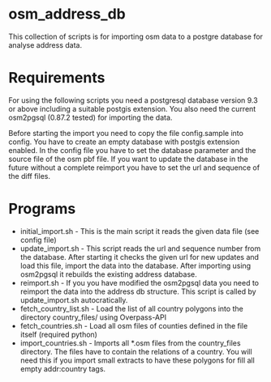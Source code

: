 osm_address_db
==============

This collection of scripts is for importing osm data to a postgre database for analyse address data.

Requirements
============
For using the following scripts you need a postgresql database version 9.3 or above including a suitable postgis extension. 
You also need the current osm2pgsql (0.87.2 tested) for importing the data.

Before starting the import you need to copy the file config.sample into config. You have to create an empty database with postgis extension enabled. In the config file you have to set the database parameter and the source file of the osm pbf file. If you want to update the database in the future without a complete reimport you have to set the url and sequence of the diff files.

Programs
========

 - initial_import.sh - This is the main script it reads the given data file (see config file)
 - update_import.sh - This script reads the url and sequence number from the database. After starting it checks the given url for new updates and load this file, import the data into the database. After importing using osm2pgsql it rebuilds the existing address database.
 - reimport.sh - If you you have modified the osm2pgsql data you need to reimport the data into the address db structure. This script is called by update_import.sh autocratically. 
 - fetch_country_list.sh - Load the list of all country polygons into the directory country_files/ using Overpass-API
 - fetch_countries.sh - Load all osm files of counties defined in the file itself (required python)
 - import_countries.sh - Imports all *.osm files from the country_files directory. The files have to contain the relations of a country. You will need this if you import small extracts to have these polygons for fill all empty addr:country tags.
